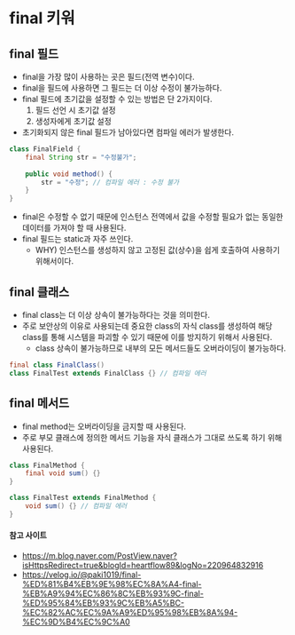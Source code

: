 # final 키워
## final 필드
- final을 가장 많이 사용하는 곳은 필드(전역 변수)이다.
- final을 필드에 사용하면 그 필드는 더 이상 수정이 불가능하다.
- final 필드에 초기값을 설정할 수 있는 방법은 단 2가지이다.
  1. 필드 선언 시 초기값 설정
  2. 생성자에게 초기값 설정
- 초기화되지 않은 final 필드가 남아있다면 컴파일 에러가 발생한다.
```java
class FinalField {
    final String str = "수정불가";
    
    public void method() {
        str = "수정"; // 컴파일 에러 : 수정 불가
    }
}
```
- final은 수정할 수 없기 때문에 인스턴스 전역에서 값을 수정할 필요가 없는 동일한 데이터를 가져야 할 때 사용된다.
- final 필드는 static과 자주 쓰인다.
  - WHY) 인스턴스를 생성하지 않고 고정된 값(상수)을 쉽게 호출하여 사용하기 위해서이다.

## final 클래스
- final class는 더 이상 상속이 불가능하다는 것을 의미한다.
- 주로 보안상의 이유로 사용되는데 중요한 class의 자식 class를 생성하여 해당 class를 통해 시스템을 파괴할 수 있기 때문에 이를 방지하기 위해서 사용된다.
  - class 상속이 불가능하므로 내부의 모든 메서드들도 오버라이딩이 불가능하다.
```java
final class FinalClass()
class FinalTest extends FinalClass {} // 컴파일 에러
```

## final 메서드
- final method는 오버라이딩을 금지할 때 사용된다.
- 주로 부모 클래스에 정의한 메서드 기능을 자식 클래스가 그대로 쓰도록 하기 위해 사용된다.
```java
class FinalMethod {
    final void sum() {}
}

class FinalTest extends FinalMethod {
    void sum() {} // 컴파일 에러
}
```

#### 참고 사이트
- https://m.blog.naver.com/PostView.naver?isHttpsRedirect=true&blogId=heartflow89&logNo=220964832916
- https://velog.io/@paki1019/final-%ED%81%B4%EB%9E%98%EC%8A%A4-final-%EB%A9%94%EC%86%8C%EB%93%9C-final-%ED%95%84%EB%93%9C%EB%A5%BC-%EC%82%AC%EC%9A%A9%ED%95%98%EB%8A%94-%EC%9D%B4%EC%9C%A0